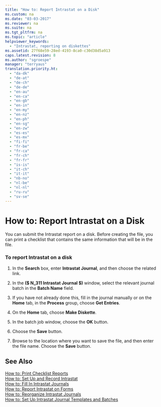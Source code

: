 ```yaml
---
title: "How to: Report Intrastat on a Disk"
ms.custom: na
ms.date: "03-03-2017"
ms.reviewer: na
ms.suite: na
ms.tgt_pltfrm: na
ms.topic: "article"
helpviewer_keywords: 
  - "Intrastat, reporting on diskettes"
ms.assetid: 27f68e59-28ed-4193-8ca0-c30d38d5a913
caps.latest.revision: 8
ms.author: "sgroespe"
manager: "terryaus"
translation.priority.ht: 
  - "da-dk"
  - "de-at"
  - "de-ch"
  - "de-de"
  - "en-au"
  - "en-ca"
  - "en-gb"
  - "en-in"
  - "en-my"
  - "en-nz"
  - "en-ph"
  - "en-sg"
  - "en-zw"
  - "es-es"
  - "es-mx"
  - "fi-fi"
  - "fr-be"
  - "fr-ca"
  - "fr-ch"
  - "fr-fr"
  - "is-is"
  - "it-ch"
  - "it-it"
  - "nb-no"
  - "nl-be"
  - "nl-nl"
  - "ru-ru"
  - "sv-se"
---
```

# How to: Report Intrastat on a Disk
You can submit the Intrastat report on a disk. Before creating the file, you can print a checklist that contains the same information that will be in the file.  
  
### To report Intrastat on a disk  
  
1.  In the **Search** box, enter **Intrastat Journal**, and then choose the related link.  
  
2.  In the **\($ N\_311 Intrastat Journal $\)** window, select the relevant journal batch in the **Batch Name** field.  
  
3.  If you have not already done this, fill in the journal manually or on the **Home** tab, in the **Process** group, choose **Get Entries**.  
  
4.  On the **Home** tab, choose **Make Diskette**.  
  
5.  In the batch job window, choose the **OK** button.  
  
6.  Choose the **Save** button.  
  
7.  Browse to the location where you want to save the file, and then enter the file name. Choose the **Save** button.  
  
## See Also  
 [How to: Print Checklist Reports](../Finance/how-to-print-checklist-reports.md)   
 [How to: Set Up and Record Intrastat](../Finance/how-to-set-up-and-record-intrastat.md)   
 [How to: Fill In Intrastat Journals](../Finance/how-to-fill-in-intrastat-journals.md)   
 [How to: Report Intrastat on Forms](../Finance/how-to-report-intrastat-on-forms.md)   
 [How to: Reorganize Intrastat Journals](../Finance/how-to-reorganize-intrastat-journals.md)   
 [How to: Set Up Intrastat Journal Templates and Batches](../Finance/how-to-set-up-intrastat-journal-templates-and-batches.md)